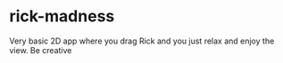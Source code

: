 # rick-madness
Very basic 2D app where you drag Rick and you just relax and enjoy the view. Be creative 

